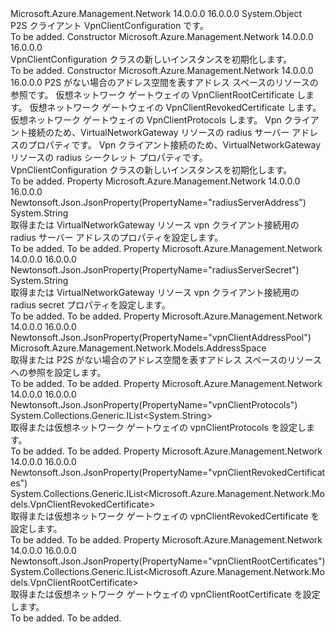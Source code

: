 <Type Name="VpnClientConfiguration" FullName="Microsoft.Azure.Management.Network.Models.VpnClientConfiguration">
  <TypeSignature Language="C#" Value="public class VpnClientConfiguration" />
  <TypeSignature Language="ILAsm" Value=".class public auto ansi beforefieldinit VpnClientConfiguration extends System.Object" />
  <TypeSignature Language="DocId" Value="T:Microsoft.Azure.Management.Network.Models.VpnClientConfiguration" />
  <TypeSignature Language="VB.NET" Value="Public Class VpnClientConfiguration" />
  <TypeSignature Language="F#" Value="type VpnClientConfiguration = class" />
  <AssemblyInfo>
    <AssemblyName>Microsoft.Azure.Management.Network</AssemblyName>
    <AssemblyVersion>14.0.0.0</AssemblyVersion>
    <AssemblyVersion>16.0.0.0</AssemblyVersion>
  </AssemblyInfo>
  <Base>
    <BaseTypeName>System.Object</BaseTypeName>
  </Base>
  <Interfaces />
  <Docs>
    <summary>
            P2S クライアント VpnClientConfiguration です。
            </summary>
    <remarks>To be added.</remarks>
  </Docs>
  <Members>
    <Member MemberName=".ctor">
      <MemberSignature Language="C#" Value="public VpnClientConfiguration ();" />
      <MemberSignature Language="ILAsm" Value=".method public hidebysig specialname rtspecialname instance void .ctor() cil managed" />
      <MemberSignature Language="DocId" Value="M:Microsoft.Azure.Management.Network.Models.VpnClientConfiguration.#ctor" />
      <MemberSignature Language="VB.NET" Value="Public Sub New ()" />
      <MemberType>Constructor</MemberType>
      <AssemblyInfo>
        <AssemblyName>Microsoft.Azure.Management.Network</AssemblyName>
        <AssemblyVersion>14.0.0.0</AssemblyVersion>
        <AssemblyVersion>16.0.0.0</AssemblyVersion>
      </AssemblyInfo>
      <Parameters />
      <Docs>
        <summary>
            VpnClientConfiguration クラスの新しいインスタンスを初期化します。
            </summary>
        <remarks>To be added.</remarks>
      </Docs>
    </Member>
    <Member MemberName=".ctor">
      <MemberSignature Language="C#" Value="public VpnClientConfiguration (Microsoft.Azure.Management.Network.Models.AddressSpace vpnClientAddressPool = null, System.Collections.Generic.IList&lt;Microsoft.Azure.Management.Network.Models.VpnClientRootCertificate&gt; vpnClientRootCertificates = null, System.Collections.Generic.IList&lt;Microsoft.Azure.Management.Network.Models.VpnClientRevokedCertificate&gt; vpnClientRevokedCertificates = null, System.Collections.Generic.IList&lt;string&gt; vpnClientProtocols = null, string radiusServerAddress = null, string radiusServerSecret = null);" />
      <MemberSignature Language="ILAsm" Value=".method public hidebysig specialname rtspecialname instance void .ctor(class Microsoft.Azure.Management.Network.Models.AddressSpace vpnClientAddressPool, class System.Collections.Generic.IList`1&lt;class Microsoft.Azure.Management.Network.Models.VpnClientRootCertificate&gt; vpnClientRootCertificates, class System.Collections.Generic.IList`1&lt;class Microsoft.Azure.Management.Network.Models.VpnClientRevokedCertificate&gt; vpnClientRevokedCertificates, class System.Collections.Generic.IList`1&lt;string&gt; vpnClientProtocols, string radiusServerAddress, string radiusServerSecret) cil managed" />
      <MemberSignature Language="DocId" Value="M:Microsoft.Azure.Management.Network.Models.VpnClientConfiguration.#ctor(Microsoft.Azure.Management.Network.Models.AddressSpace,System.Collections.Generic.IList{Microsoft.Azure.Management.Network.Models.VpnClientRootCertificate},System.Collections.Generic.IList{Microsoft.Azure.Management.Network.Models.VpnClientRevokedCertificate},System.Collections.Generic.IList{System.String},System.String,System.String)" />
      <MemberSignature Language="VB.NET" Value="Public Sub New (Optional vpnClientAddressPool As AddressSpace = null, Optional vpnClientRootCertificates As IList(Of VpnClientRootCertificate) = null, Optional vpnClientRevokedCertificates As IList(Of VpnClientRevokedCertificate) = null, Optional vpnClientProtocols As IList(Of String) = null, Optional radiusServerAddress As String = null, Optional radiusServerSecret As String = null)" />
      <MemberSignature Language="F#" Value="new Microsoft.Azure.Management.Network.Models.VpnClientConfiguration : Microsoft.Azure.Management.Network.Models.AddressSpace * System.Collections.Generic.IList&lt;Microsoft.Azure.Management.Network.Models.VpnClientRootCertificate&gt; * System.Collections.Generic.IList&lt;Microsoft.Azure.Management.Network.Models.VpnClientRevokedCertificate&gt; * System.Collections.Generic.IList&lt;string&gt; * string * string -&gt; Microsoft.Azure.Management.Network.Models.VpnClientConfiguration" Usage="new Microsoft.Azure.Management.Network.Models.VpnClientConfiguration (vpnClientAddressPool, vpnClientRootCertificates, vpnClientRevokedCertificates, vpnClientProtocols, radiusServerAddress, radiusServerSecret)" />
      <MemberType>Constructor</MemberType>
      <AssemblyInfo>
        <AssemblyName>Microsoft.Azure.Management.Network</AssemblyName>
        <AssemblyVersion>14.0.0.0</AssemblyVersion>
        <AssemblyVersion>16.0.0.0</AssemblyVersion>
      </AssemblyInfo>
      <Parameters>
        <Parameter Name="vpnClientAddressPool" Type="Microsoft.Azure.Management.Network.Models.AddressSpace" />
        <Parameter Name="vpnClientRootCertificates" Type="System.Collections.Generic.IList&lt;Microsoft.Azure.Management.Network.Models.VpnClientRootCertificate&gt;" />
        <Parameter Name="vpnClientRevokedCertificates" Type="System.Collections.Generic.IList&lt;Microsoft.Azure.Management.Network.Models.VpnClientRevokedCertificate&gt;" />
        <Parameter Name="vpnClientProtocols" Type="System.Collections.Generic.IList&lt;System.String&gt;" />
        <Parameter Name="radiusServerAddress" Type="System.String" />
        <Parameter Name="radiusServerSecret" Type="System.String" />
      </Parameters>
      <Docs>
        <param name="vpnClientAddressPool">P2S がない場合のアドレス空間を表すアドレス スペースのリソースの参照です。</param>
        <param name="vpnClientRootCertificates">仮想ネットワーク ゲートウェイの VpnClientRootCertificate します。</param>
        <param name="vpnClientRevokedCertificates">仮想ネットワーク ゲートウェイの VpnClientRevokedCertificate します。</param>
        <param name="vpnClientProtocols">仮想ネットワーク ゲートウェイの VpnClientProtocols します。</param>
        <param name="radiusServerAddress">Vpn クライアント接続のため、VirtualNetworkGateway リソースの radius サーバー アドレスのプロパティです。</param>
        <param name="radiusServerSecret">Vpn クライアント接続のため、VirtualNetworkGateway リソースの radius シークレット プロパティです。</param>
        <summary>
            VpnClientConfiguration クラスの新しいインスタンスを初期化します。
            </summary>
        <remarks>To be added.</remarks>
      </Docs>
    </Member>
    <Member MemberName="RadiusServerAddress">
      <MemberSignature Language="C#" Value="public string RadiusServerAddress { get; set; }" />
      <MemberSignature Language="ILAsm" Value=".property instance string RadiusServerAddress" />
      <MemberSignature Language="DocId" Value="P:Microsoft.Azure.Management.Network.Models.VpnClientConfiguration.RadiusServerAddress" />
      <MemberSignature Language="VB.NET" Value="Public Property RadiusServerAddress As String" />
      <MemberSignature Language="F#" Value="member this.RadiusServerAddress : string with get, set" Usage="Microsoft.Azure.Management.Network.Models.VpnClientConfiguration.RadiusServerAddress" />
      <MemberType>Property</MemberType>
      <AssemblyInfo>
        <AssemblyName>Microsoft.Azure.Management.Network</AssemblyName>
        <AssemblyVersion>14.0.0.0</AssemblyVersion>
        <AssemblyVersion>16.0.0.0</AssemblyVersion>
      </AssemblyInfo>
      <Attributes>
        <Attribute>
          <AttributeName>Newtonsoft.Json.JsonProperty(PropertyName="radiusServerAddress")</AttributeName>
        </Attribute>
      </Attributes>
      <ReturnValue>
        <ReturnType>System.String</ReturnType>
      </ReturnValue>
      <Docs>
        <summary>
            取得または VirtualNetworkGateway リソース vpn クライアント接続用の radius サーバー アドレスのプロパティを設定します。
            </summary>
        <value>To be added.</value>
        <remarks>To be added.</remarks>
      </Docs>
    </Member>
    <Member MemberName="RadiusServerSecret">
      <MemberSignature Language="C#" Value="public string RadiusServerSecret { get; set; }" />
      <MemberSignature Language="ILAsm" Value=".property instance string RadiusServerSecret" />
      <MemberSignature Language="DocId" Value="P:Microsoft.Azure.Management.Network.Models.VpnClientConfiguration.RadiusServerSecret" />
      <MemberSignature Language="VB.NET" Value="Public Property RadiusServerSecret As String" />
      <MemberSignature Language="F#" Value="member this.RadiusServerSecret : string with get, set" Usage="Microsoft.Azure.Management.Network.Models.VpnClientConfiguration.RadiusServerSecret" />
      <MemberType>Property</MemberType>
      <AssemblyInfo>
        <AssemblyName>Microsoft.Azure.Management.Network</AssemblyName>
        <AssemblyVersion>14.0.0.0</AssemblyVersion>
        <AssemblyVersion>16.0.0.0</AssemblyVersion>
      </AssemblyInfo>
      <Attributes>
        <Attribute>
          <AttributeName>Newtonsoft.Json.JsonProperty(PropertyName="radiusServerSecret")</AttributeName>
        </Attribute>
      </Attributes>
      <ReturnValue>
        <ReturnType>System.String</ReturnType>
      </ReturnValue>
      <Docs>
        <summary>
            取得または VirtualNetworkGateway リソース vpn クライアント接続用の radius secret プロパティを設定します。
            </summary>
        <value>To be added.</value>
        <remarks>To be added.</remarks>
      </Docs>
    </Member>
    <Member MemberName="VpnClientAddressPool">
      <MemberSignature Language="C#" Value="public Microsoft.Azure.Management.Network.Models.AddressSpace VpnClientAddressPool { get; set; }" />
      <MemberSignature Language="ILAsm" Value=".property instance class Microsoft.Azure.Management.Network.Models.AddressSpace VpnClientAddressPool" />
      <MemberSignature Language="DocId" Value="P:Microsoft.Azure.Management.Network.Models.VpnClientConfiguration.VpnClientAddressPool" />
      <MemberSignature Language="VB.NET" Value="Public Property VpnClientAddressPool As AddressSpace" />
      <MemberSignature Language="F#" Value="member this.VpnClientAddressPool : Microsoft.Azure.Management.Network.Models.AddressSpace with get, set" Usage="Microsoft.Azure.Management.Network.Models.VpnClientConfiguration.VpnClientAddressPool" />
      <MemberType>Property</MemberType>
      <AssemblyInfo>
        <AssemblyName>Microsoft.Azure.Management.Network</AssemblyName>
        <AssemblyVersion>14.0.0.0</AssemblyVersion>
        <AssemblyVersion>16.0.0.0</AssemblyVersion>
      </AssemblyInfo>
      <Attributes>
        <Attribute>
          <AttributeName>Newtonsoft.Json.JsonProperty(PropertyName="vpnClientAddressPool")</AttributeName>
        </Attribute>
      </Attributes>
      <ReturnValue>
        <ReturnType>Microsoft.Azure.Management.Network.Models.AddressSpace</ReturnType>
      </ReturnValue>
      <Docs>
        <summary>
            取得または P2S がない場合のアドレス空間を表すアドレス スペースのリソースへの参照を設定します。
            </summary>
        <value>To be added.</value>
        <remarks>To be added.</remarks>
      </Docs>
    </Member>
    <Member MemberName="VpnClientProtocols">
      <MemberSignature Language="C#" Value="public System.Collections.Generic.IList&lt;string&gt; VpnClientProtocols { get; set; }" />
      <MemberSignature Language="ILAsm" Value=".property instance class System.Collections.Generic.IList`1&lt;string&gt; VpnClientProtocols" />
      <MemberSignature Language="DocId" Value="P:Microsoft.Azure.Management.Network.Models.VpnClientConfiguration.VpnClientProtocols" />
      <MemberSignature Language="VB.NET" Value="Public Property VpnClientProtocols As IList(Of String)" />
      <MemberSignature Language="F#" Value="member this.VpnClientProtocols : System.Collections.Generic.IList&lt;string&gt; with get, set" Usage="Microsoft.Azure.Management.Network.Models.VpnClientConfiguration.VpnClientProtocols" />
      <MemberType>Property</MemberType>
      <AssemblyInfo>
        <AssemblyName>Microsoft.Azure.Management.Network</AssemblyName>
        <AssemblyVersion>14.0.0.0</AssemblyVersion>
        <AssemblyVersion>16.0.0.0</AssemblyVersion>
      </AssemblyInfo>
      <Attributes>
        <Attribute>
          <AttributeName>Newtonsoft.Json.JsonProperty(PropertyName="vpnClientProtocols")</AttributeName>
        </Attribute>
      </Attributes>
      <ReturnValue>
        <ReturnType>System.Collections.Generic.IList&lt;System.String&gt;</ReturnType>
      </ReturnValue>
      <Docs>
        <summary>
            取得または仮想ネットワーク ゲートウェイの vpnClientProtocols を設定します。
            </summary>
        <value>To be added.</value>
        <remarks>To be added.</remarks>
      </Docs>
    </Member>
    <Member MemberName="VpnClientRevokedCertificates">
      <MemberSignature Language="C#" Value="public System.Collections.Generic.IList&lt;Microsoft.Azure.Management.Network.Models.VpnClientRevokedCertificate&gt; VpnClientRevokedCertificates { get; set; }" />
      <MemberSignature Language="ILAsm" Value=".property instance class System.Collections.Generic.IList`1&lt;class Microsoft.Azure.Management.Network.Models.VpnClientRevokedCertificate&gt; VpnClientRevokedCertificates" />
      <MemberSignature Language="DocId" Value="P:Microsoft.Azure.Management.Network.Models.VpnClientConfiguration.VpnClientRevokedCertificates" />
      <MemberSignature Language="VB.NET" Value="Public Property VpnClientRevokedCertificates As IList(Of VpnClientRevokedCertificate)" />
      <MemberSignature Language="F#" Value="member this.VpnClientRevokedCertificates : System.Collections.Generic.IList&lt;Microsoft.Azure.Management.Network.Models.VpnClientRevokedCertificate&gt; with get, set" Usage="Microsoft.Azure.Management.Network.Models.VpnClientConfiguration.VpnClientRevokedCertificates" />
      <MemberType>Property</MemberType>
      <AssemblyInfo>
        <AssemblyName>Microsoft.Azure.Management.Network</AssemblyName>
        <AssemblyVersion>14.0.0.0</AssemblyVersion>
        <AssemblyVersion>16.0.0.0</AssemblyVersion>
      </AssemblyInfo>
      <Attributes>
        <Attribute>
          <AttributeName>Newtonsoft.Json.JsonProperty(PropertyName="vpnClientRevokedCertificates")</AttributeName>
        </Attribute>
      </Attributes>
      <ReturnValue>
        <ReturnType>System.Collections.Generic.IList&lt;Microsoft.Azure.Management.Network.Models.VpnClientRevokedCertificate&gt;</ReturnType>
      </ReturnValue>
      <Docs>
        <summary>
            取得または仮想ネットワーク ゲートウェイの vpnClientRevokedCertificate を設定します。
            </summary>
        <value>To be added.</value>
        <remarks>To be added.</remarks>
      </Docs>
    </Member>
    <Member MemberName="VpnClientRootCertificates">
      <MemberSignature Language="C#" Value="public System.Collections.Generic.IList&lt;Microsoft.Azure.Management.Network.Models.VpnClientRootCertificate&gt; VpnClientRootCertificates { get; set; }" />
      <MemberSignature Language="ILAsm" Value=".property instance class System.Collections.Generic.IList`1&lt;class Microsoft.Azure.Management.Network.Models.VpnClientRootCertificate&gt; VpnClientRootCertificates" />
      <MemberSignature Language="DocId" Value="P:Microsoft.Azure.Management.Network.Models.VpnClientConfiguration.VpnClientRootCertificates" />
      <MemberSignature Language="VB.NET" Value="Public Property VpnClientRootCertificates As IList(Of VpnClientRootCertificate)" />
      <MemberSignature Language="F#" Value="member this.VpnClientRootCertificates : System.Collections.Generic.IList&lt;Microsoft.Azure.Management.Network.Models.VpnClientRootCertificate&gt; with get, set" Usage="Microsoft.Azure.Management.Network.Models.VpnClientConfiguration.VpnClientRootCertificates" />
      <MemberType>Property</MemberType>
      <AssemblyInfo>
        <AssemblyName>Microsoft.Azure.Management.Network</AssemblyName>
        <AssemblyVersion>14.0.0.0</AssemblyVersion>
        <AssemblyVersion>16.0.0.0</AssemblyVersion>
      </AssemblyInfo>
      <Attributes>
        <Attribute>
          <AttributeName>Newtonsoft.Json.JsonProperty(PropertyName="vpnClientRootCertificates")</AttributeName>
        </Attribute>
      </Attributes>
      <ReturnValue>
        <ReturnType>System.Collections.Generic.IList&lt;Microsoft.Azure.Management.Network.Models.VpnClientRootCertificate&gt;</ReturnType>
      </ReturnValue>
      <Docs>
        <summary>
            取得または仮想ネットワーク ゲートウェイの vpnClientRootCertificate を設定します。
            </summary>
        <value>To be added.</value>
        <remarks>To be added.</remarks>
      </Docs>
    </Member>
  </Members>
</Type>